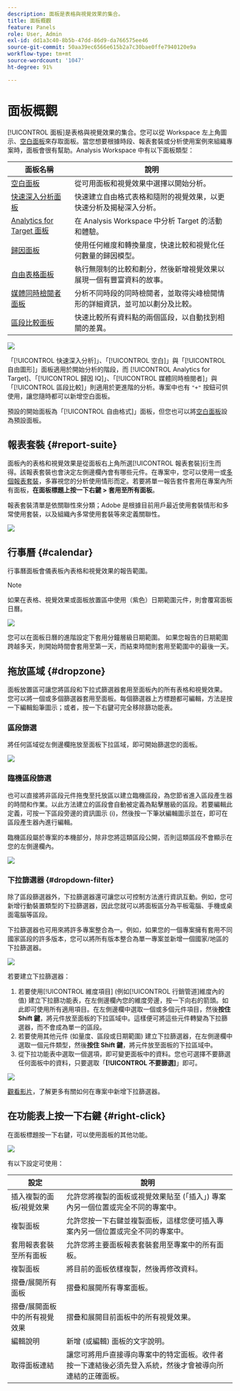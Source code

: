 ```yaml
---
description: 面板是表格與視覺效果的集合。
title: 面板概觀
feature: Panels
role: User, Admin
exl-id: dd1a3c40-8b5b-47dd-86d9-da766575ee46
source-git-commit: 50aa39ec6566e615b2a7c30bae0ffe7940120e9a
workflow-type: tm+mt
source-wordcount: '1047'
ht-degree: 91%

---
```


# 面板概觀

[!UICONTROL 面板]是表格與視覺效果的集合。您可以從 Workspace 左上角圖示、[空白面板](blank-panel.md)來存取面板。當您想要根據時段、報表套裝或分析使用案例來組織專案時，面板會很有幫助。Analysis Workspace 中有以下面板類型：

| 面板名稱 | 說明 |
| --- | --- |
| [空白面板](blank-panel.md) | 從可用面板和視覺效果中選擇以開始分析。 |
| [快速深入分析面板](quickinsight.md) | 快速建立自由格式表格和隨附的視覺效果，以更快速分析及揭秘深入分析。 |
| [Analytics for Target 面板](a4t-panel.md) | 在 Analysis Workspace 中分析 Target 的活動和體驗。 |
| [歸因面板](attribution.md) | 使用任何維度和轉換量度，快速比較和視覺化任何數量的歸因模型。 |
| [自由表格面板](freeform-panel.md) | 執行無限制的比較和劃分，然後新增視覺效果以展現一個有豐富資料的故事。 |
| [媒體同時檢閱者面板](media-concurrent-viewers.md) | 分析不同時段的同時檢閱者，並取得尖峰檢閱情形的詳細資訊，並可加以劃分及比較。 |
| [區段比較面板](c-segment-comparison/segment-comparison.md) | 快速比較所有資料點的兩個區段，以自動找到相關的差異。 |

![](assets/panel-overview.png)

「[!UICONTROL 快速深入分析]」、「[!UICONTROL 空白]」與「[!UICONTROL 自由圖形]」面板適用於開始分析的階段，而 [!UICONTROL Analytics for Target]、「[!UICONTROL 歸因 IQ]」、「[!UICONTROL 媒體同時檢閱者]」與「[!UICONTROL 區段比較]」則適用於更進階的分析。專案中也有 `"+"` 按鈕可供使用，讓您隨時都可以新增空白面板。

預設的開始面板為「[!UICONTROL 自由格式]」面板，但您也可以將[空白面板](/help/analyze/analysis-workspace/c-panels/blank-panel.md)設為預設面板。

## 報表套裝 {#report-suite}

面板內的表格和視覺效果是從面板右上角所選[!UICONTROL 報表套裝]衍生而得。該報表套裝也會決定左側邊欄內會有哪些元件。在專案中，您可以使用一或[多個報表套裝](https://experienceleague.adobe.com/docs/analytics/analyze/analysis-workspace/build-workspace-project/multiple-report-suites.html?lang=zh-Hant)，多寡視您的分析使用情形而定。若要將單一報告套件套用在專案內所有面板，**在面板標題上按一下右鍵 > 套用至所有面板**。

報表套裝清單是依關聯性來分類；Adobe 是根據目前用戶最近使用套裝情形和多常使用套裝，以及組織內多常使用套裝等來定義關聯性。

![](assets/panel-report-suite.png)

## 行事曆 {#calendar}

行事曆面板會儀表板內表格和視覺效果的報告範圍。

>[!NOTE]
>如果在表格、視覺效果或面板放置區中使用（紫色）日期範圍元件，則會覆寫面板日曆。

![](assets/panel-calendar.png)

您可以在面板日曆的進階設定下套用分鐘層級日期範圍。 如果您報告的日期範圍跨越多天，則開始時間會套用至第一天，而結束時間則套用至範圍中的最後一天。

## 拖放區域 {#dropzone}

面板放置區可讓您將區段和下拉式篩選器套用至面板內的所有表格和視覺效果。 您可以將一個或多個篩選器套用至面板。每個篩選器上方標題都可編輯，方法是按一下編輯鉛筆圖示；或者，按一下右鍵可完全移除篩功能表。

### 區段篩選

將任何區域從左側邊欄拖放至面板下拉區域，即可開始篩選您的面板。

![](assets/segment-filter.png)

### 臨機區段篩選

也可以直接將非區段元件拖曳至托放區以建立臨機區段，為您節省進入區段產生器的時間和作業。以此方法建立的區段會自動被定義為點擊層級的區段。若要編輯此定義，可按一下區段旁邊的資訊圖示 (i)，然後按一下筆狀編輯圖示並在，即可在區段產生器內進行編輯。

臨機區段屬於專案的本機部分，除非您將這類區段公開，否則這類區段不會顯示在您的左側邊欄內。

![](assets/adhoc-segment-filter.png)

### 下拉篩選器 {#dropdown-filter}

除了區段篩選器外，下拉篩選器還可讓您以可控制方法進行資訊互動。例如，您可新增行動裝置類型的下拉篩選器，因此您就可以將面板區分為平板電腦、手機或桌面電腦等區段。

下拉篩選器也可用來將許多專案整合為一。例如，如果您的一個專案擁有套用不同國家區段的許多版本，您可以將所有版本整合為單一專案並新增一個國家/地區的下拉篩選器。

![](assets/dropdown-filter-intro.png)

若要建立下拉篩選器：

1. 若要使用[!UICONTROL 維度項目] (例如[!UICONTROL 行銷管道]維度內的值) 建立下拉篩功能表，在左側邊欄內您的維度旁邊，按一下向右的箭頭。如此即可使用所有適用項目。在左側邊欄中選取一個或多個元件項目，然後&#x200B;**按住 Shift 鍵**，將元件放至面板的下拉區域中。這樣便可將這些元件轉變為下拉篩選器，而不會成為單一的區段。
1. 若要使用其他元件 (如量度、區段或日期範圍) 建立下拉篩選器，在左側邊欄中選取一個元件類型，然後&#x200B;**按住 Shift 鍵**，將元件放至面板的下拉區域中。
1. 從下拉功能表中選取一個選項，即可變更面板中的資料。您也可選擇不要篩選任何面板中的資料，只要選取「**[!UICONTROL 不要篩選]**」即可。

![](assets/create-dropdown.png)

[觀看影片](https://experienceleague.adobe.com/docs/analytics-learn/tutorials/analysis-workspace/using-panels/using-panels-to-organize-your-analysis-workspace-projects.html?lang=zh-Hant)，了解更多有關如何在專案中新增下拉篩選器。

## 在功能表上按一下右鍵 {#right-click}

在面板標題按一下右鍵，可以使用面板的其他功能。

![](assets/right-click-menu.png)

有以下設定可使用：

| 設定 | 說明 |
| --- | --- |
| 插入複製的面板/視覺效果 | 允許您將複製的面板或視覺效果貼至 (「插入」) 專案內另一個位置或完全不同的專案中。 |
| 複製面板 | 允許您按一下右鍵並複製面板，這樣您便可插入專案內另一個位置或完全不同的專案中。 |
| 套用報表套裝至所有面板 | 允許您將主要面板報表套裝套用至專案中的所有面板。 |
| 複製面板 | 將目前的面板依樣複製，然後再修改資料。 |
| 摺疊/展開所有面板 | 摺疊和展開所有專案面板。 |
| 摺疊/展開面板中的所有視覺效果 | 摺疊和展開目前面板中的所有視覺效果。 |
| 編輯說明 | 新增 (或編輯) 面板的文字說明。 |
| 取得面板連結 | 讓您可將用戶直接導向專案中的特定面板。收件者按一下連結後必須先登入系統，然後才會被導向所連結的正確面板。 |
